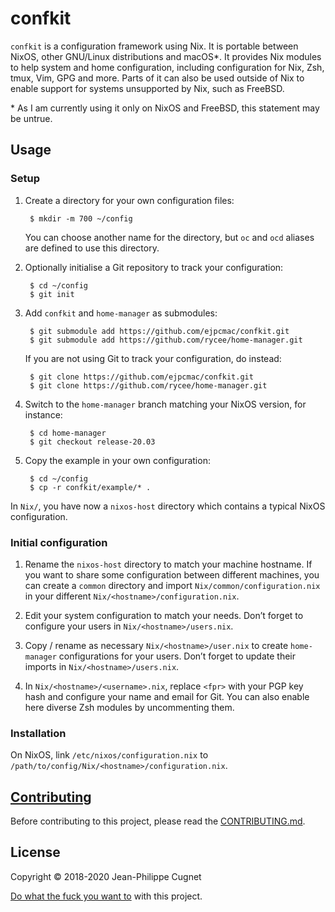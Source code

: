 # confkit

`confkit` is a configuration framework using Nix. It is portable between NixOS,
other GNU/Linux distributions and macOS\*. It provides Nix modules to help
system and home configuration, including configuration for Nix, Zsh, tmux, Vim,
GPG and more. Parts of it can also be used outside of Nix to enable support for
systems unsupported by Nix, such as FreeBSD.

\* As I am currently using it only on NixOS and FreeBSD, this statement may be
untrue.

## Usage

### Setup

1. Create a directory for your own configuration files:

        $ mkdir -m 700 ~/config

    You can choose another name for the directory, but `oc` and `ocd` aliases
    are defined to use this directory.

2. Optionally initialise a Git repository to track your configuration:

        $ cd ~/config
        $ git init

3. Add `confkit` and `home-manager` as submodules:

        $ git submodule add https://github.com/ejpcmac/confkit.git
        $ git submodule add https://github.com/rycee/home-manager.git

    If you are not using Git to track your configuration, do instead:

        $ git clone https://github.com/ejpcmac/confkit.git
        $ git clone https://github.com/rycee/home-manager.git

4. Switch to the `home-manager` branch matching your NixOS version, for
   instance:

        $ cd home-manager
        $ git checkout release-20.03

5. Copy the example in your own configuration:

        $ cd ~/config
        $ cp -r confkit/example/* .

In `Nix/`, you have now a `nixos-host` directory which contains a typical NixOS
configuration.

### Initial configuration

1. Rename the `nixos-host` directory to match your machine hostname. If you want
   to share some configuration between different machines, you can create a
   `common` directory and import `Nix/common/configuration.nix` in your
   different `Nix/<hostname>/configuration.nix`.

2. Edit your system configuration to match your needs. Don’t forget to configure
   your users in `Nix/<hostname>/users.nix`.

3. Copy / rename as necessary `Nix/<hostname>/user.nix` to create `home-manager`
   configurations for your users. Don’t forget to update their imports in
   `Nix/<hostname>/users.nix`.

4. In `Nix/<hostname>/<username>.nix`, replace `<fpr>` with your PGP key hash
   and configure your name and email for Git. You can also enable here diverse
   Zsh modules by uncommenting them.

### Installation

On NixOS, link `/etc/nixos/configuration.nix` to
`/path/to/config/Nix/<hostname>/configuration.nix`.

## [Contributing](CONTRIBUTING.md)

Before contributing to this project, please read the
[CONTRIBUTING.md](CONTRIBUTING.md).

## License

Copyright © 2018-2020 Jean-Philippe Cugnet

[Do what the fuck you want to](LICENSE) with this project.
